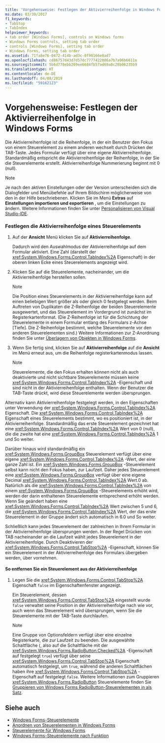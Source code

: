 ```yaml
---
title: 'Vorgehensweise: Festlegen der Aktivierreihenfolge in Windows Forms'
ms.date: 03/30/2017
f1_keywords:
- TabStop
- TabIndex
helpviewer_keywords:
- tab order [Windows Forms], controls on Windows forms
- Windows Forms controls, setting tab order
- controls [Windows Forms], setting tab order
- Windows Forms, setting tab order
ms.assetid: 71fa8e76-0472-414b-ad3c-0f90166e0ad7
ms.openlocfilehash: cd86757d43d7d57dc7777422086a7b7a96b6611e
ms.sourcegitcommit: 5b6d778ebb269ee6684fb57ad69a8c28b06235b9
ms.translationtype: HT
ms.contentlocale: de-DE
ms.lasthandoff: 04/08/2019
ms.locfileid: "59162123"
---
```

# <a name="how-to-set-the-tab-order-on-windows-forms"></a>Vorgehensweise: Festlegen der Aktivierreihenfolge in Windows Forms
Die Aktivierreihenfolge ist die Reihenfolge, in der ein Benutzer den Fokus von einem Steuerelement zu einem anderen wechselt durch Drücken der TAB-Taste. Jedes Formular verfügt über eine eigene Aktivierreihenfolge. Standardmäßig entspricht die Aktivierreihenfolge der Reihenfolge, in der Sie die Steuerelemente erstellt. Aktivierreihenfolge Nummerierung beginnt mit 0 (null).  
  
> [!NOTE]
>  Je nach den aktiven Einstellungen oder der Version unterscheiden sich die Dialogfelder und Menübefehle auf Ihrem Bildschirm möglicherweise von den in der Hilfe beschriebenen. Klicken Sie im Menü **Extras** auf **Einstellungen importieren und exportieren** , um die Einstellungen zu ändern. Weitere Informationen finden Sie unter [Personalisieren von Visual Studio-IDE](/visualstudio/ide/personalizing-the-visual-studio-ide).  
  
### <a name="to-set-the-tab-order-of-a-control"></a>Festlegen die Aktivierreihenfolge eines Steuerelements  
  
1.  Auf der **Ansicht** Menü klicken Sie auf **Aktivierreihenfolge**.  
  
     Dadurch wird den Auswahlmodus der Aktivierreihenfolge auf dem Formular aktiviert. Eine Zahl (darstellt der <xref:System.Windows.Forms.Control.TabIndex%2A> Eigenschaft) in der oberen linken Ecke eines Steuerelements angezeigt wird.  
  
2.  Klicken Sie auf die Steuerelemente, nacheinander, um die Aktivierreihenfolge herstellen sollen.  
  
    > [!NOTE]
    >  Die Position eines Steuerelements in der Aktivierreihenfolge kann auf einen beliebigen Wert größer als oder gleich 0 festgelegt werden. Beim Auftreten von Duplikaten die Z-Reihenfolge der beiden Steuerelemente ausgewertet, und das Steuerelement im Vordergrund ist zunächst im Registerkartenformat. (Die Z-Reihenfolge ist für die Schichtung der Steuerelemente in einem Formular entlang des Formulars z-Achse [Tiefe]. Die Z-Reihenfolge bestimmt, welche Steuerelemente vor den anderen Steuerelementen sind.) Weitere Informationen zur Z-Anordnung finden Sie unter [Überlagern von Objekten in Windows Forms](how-to-layer-objects-on-windows-forms.md).  
  
3.  Wenn Sie fertig sind, klicken Sie auf **Aktivierreihenfolge** auf die **Ansicht** im Menü erneut aus, um die Reihenfolge registerkartenmodus lassen.  
  
    > [!NOTE]
    >  Steuerelemente, die den Fokus erhalten können nicht als auch deaktivierte und nicht sichtbare Steuerelemente müssen keine <xref:System.Windows.Forms.Control.TabIndex%2A> -Eigenschaft und sind nicht in der Aktivierreihenfolge enthalten. Wenn der Benutzer die TAB-Taste drückt, wird diese Steuerelemente werden übersprungen.  
  
 Alternativ kann Aktivierreihenfolge festgelegt werden, in den Eigenschaften unter Verwendung der <xref:System.Windows.Forms.Control.TabIndex%2A> Eigenschaft. Die <xref:System.Windows.Forms.Control.TabIndex%2A> Eigenschaft eines Steuerelements bestimmt, wo es positioniert ist, in der Aktivierreihenfolge. Standardmäßig das erste Steuerelement gezeichnet hat eine <xref:System.Windows.Forms.Control.TabIndex%2A> Wert von 0 (null), die die zweite hat eine <xref:System.Windows.Forms.Control.TabIndex%2A> 1 und So weiter.  
  
 Darüber hinaus wird standardmäßig ein <xref:System.Windows.Forms.GroupBox> Steuerelement verfügt über eine eigene <xref:System.Windows.Forms.Control.TabIndex%2A> -Wert, der eine ganze Zahl ist. Ein <xref:System.Windows.Forms.GroupBox> -Steuerelement selbst kann nicht den Fokus haben, zur Laufzeit. Daher jedes Steuerelement eine <xref:System.Windows.Forms.GroupBox> verfügt über eine eigene Decimal <xref:System.Windows.Forms.Control.TabIndex%2A> Wert.0 ab. Natürlich als die <xref:System.Windows.Forms.Control.TabIndex%2A> von einem <xref:System.Windows.Forms.GroupBox> -Steuerelements erhöht wird, werden der darin enthaltenen Steuerelemente entsprechend erhöht werden. Wenn Sie geändert haben eine <xref:System.Windows.Forms.Control.TabIndex%2A> Wert zwischen 5 und 6, die <xref:System.Windows.Forms.Control.TabIndex%2A> Wert, der das erste Steuerelement in der Gruppe ändert sich automatisch in 6.0 und So weiter.  
  
 Schließlich kann jedes Steuerelement der zahlreichen in Ihrem Formular in der Aktivierreihenfolge übersprungen werden. In der Regel Drücken von TAB nacheinander an die Laufzeit wählt jedes Steuerelement in der Aktivierreihenfolge. Durch Deaktivieren der <xref:System.Windows.Forms.Control.TabStop%2A> -Eigenschaft, können Sie ein Steuerelement in der Aktivierreihenfolge des Formulars übergeben werden, über vornehmen.  
  
#### <a name="to-remove-a-control-from-the-tab-order"></a>So entfernen Sie ein Steuerelement aus der Aktivierreihenfolge  
  
1.  Legen Sie die <xref:System.Windows.Forms.Control.TabStop%2A> Eigenschaft `false` im Eigenschaftenfenster angezeigt.  
  
     Ein Steuerelement, dessen <xref:System.Windows.Forms.Control.TabStop%2A> eingestellt wurde `false` verwaltet seine Position in der Aktivierreihenfolge nach wie vor, auch wenn das Steuerelement wird übersprungen, wenn Sie die Steuerelemente mit der TAB-Taste durchlaufen.  
  
    > [!NOTE]
    >  Eine Gruppe von Optionsfeldern verfügt über eine einzelne Registerkarte, die zur Laufzeit zu beenden. Die ausgewählte Schaltfläche (, also auf die Schaltfläche mit der <xref:System.Windows.Forms.RadioButton.Checked%2A> -Eigenschaft auf festgelegt `true`) verfügt über seine <xref:System.Windows.Forms.Control.TabStop%2A> Eigenschaft automatisch festgelegt, um `true`, während die anderen Schaltflächen haben ihre <xref:System.Windows.Forms.Control.TabStop%2A> -Eigenschaft auf festgelegt `false`. Weitere Informationen zum Gruppieren <xref:System.Windows.Forms.RadioButton> Steuerelemente finden Sie [Gruppieren von Windows Forms RadioButton-Steuerelementen in als Satz](how-to-group-windows-forms-radiobutton-controls-to-function-as-a-set.md).  
  
## <a name="see-also"></a>Siehe auch

- [Windows Forms-Steuerelemente](index.md)
- [Anordnen von Steuerelementen in Windows Forms](arranging-controls-on-windows-forms.md)
- [Steuerelemente für Windows Forms](controls-to-use-on-windows-forms.md)
- [Windows Forms-Steuerelemente nach Funktion](windows-forms-controls-by-function.md)
